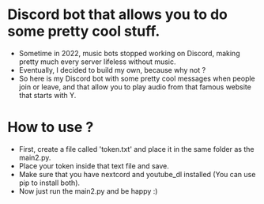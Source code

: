 # Discord bot that allows you to do some pretty cool stuff.

- Sometime in 2022, music bots stopped working on Discord, making pretty much every server lifeless without music.
- Eventually, I decided to build my own, because why not ?
- So here is my Discord bot with some pretty cool messages when people join or leave, and that allow you to play audio from that famous website that starts with Y.


# How to use ?

- First, create a file called 'token.txt' and place it in the same folder as the main2.py.
- Place your token inside that text file and save.
- Make sure that you have nextcord and youtube_dl installed (You can use pip to install both).
- Now just run the main2.py and be happy :)
